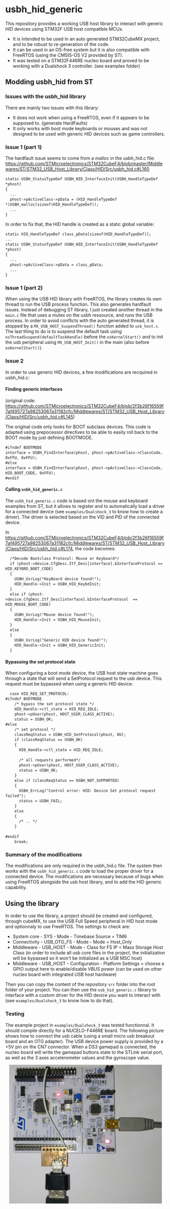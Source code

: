 # usbh_hid_generic

This repository provides a working USB host library to interact with generic HID devices using STM32F USB host compatible MCUs.
* It is intended to be used in an auto generated STM32CubeMX project, and to be robust to re-generation of the code.
* It can be used in an OS-free system but it is also compatible with FreeRTOS (using the CMSIS-OS V2 provided by ST). 
* It was tested on a STM32F446RE nucleo board and proved to be working with a Dualshock 3 controller. (see examples folder)

## Modding usbh_hid from ST
### Issues with the usbh_hid library
There are mainly two issues with this library:
* It does not work when using a FreeRTOS, even if it appears to be supposed to. (generate HardFaults)
* It only works with boot mode keyboards or mouses and was not designed to be used with generic HID devices such as game controllers.

### Issue 1 (part 1)

The hardfault issue seems to come from a malloc in the usbh_hid.c file:
https://github.com/STMicroelectronics/STM32CubeF4/blob/master/Middlewares/ST/STM32_USB_Host_Library/Class/HID/Src/usbh_hid.c#L160
```
static USBH_StatusTypeDef USBH_HID_InterfaceInit(USBH_HandleTypeDef *phost)
{
  ...
  phost->pActiveClass->pData = (HID_HandleTypeDef *)USBH_malloc(sizeof(HID_HandleTypeDef));
  ...
}
```
In order to fix that, the HID handle is created as a static global variable: 
```
static HID_HandleTypeDef class_pData[sizeof(HID_HandleTypeDef)];
...
static USBH_StatusTypeDef USBH_HID_InterfaceInit(USBH_HandleTypeDef *phost)
{
  ...
  phost->pActiveClass->pData = class_pData;
  ...
}
```

### Issue 1 (part 2)

When using the USB HID library with FreeRTOS, the library creates its own thread to run the USB process function. This also generates hardfault issues. Instead of debugging ST library, I just created another thread in the `main.c` file that uses a mutex on the usbh ressource, and runs the USB process. In order to avoid conflicts with the auto generated thread, it is stopped by a `MX_USB_HOST_SuspendThread()` function added to `usb_host.c`. The last thing to do is to suspend the default task using `osThreadSuspend(defaultTaskHandle)` before the `osKernelStart()` and to init the usb peripheral using `MX_USB_HOST_Init()` in the main (also before `osKernelStart()`).

### Issue 2

In order to use generic HID devices, a few modifications are recquired in usbh_hid.c:

#### Finding generic interfaces

(original code: https://github.com/STMicroelectronics/STM32CubeF4/blob/2f3b26f16559f7af495727a98253067a31182cfc/Middlewares/ST/STM32_USB_Host_Library/Class/HID/Src/usbh_hid.c#L145)

The original code only looks for BOOT subclass devices. This code is adapted using prepocessor directives to be able to easily roll back to the BOOT mode by just defining BOOTMODE.
```
#ifndef BOOTMODE
interface = USBH_FindInterface(phost, phost->pActiveClass->ClassCode, 0xFFU, 0xFFU);
#else
interface = USBH_FindInterface(phost, phost->pActiveClass->ClassCode, HID_BOOT_CODE, 0xFFU);
#endif
```

#### Calling `usbh_hid_generic.c`

The `usbh_hid_generic.c` code is based ont the mouse and keyboard examples from ST, but it allows to register and to automatically load a driver for a connected device (see `examples/Dualshock_3` to know how to create a driver). The driver is selected based on the VID and PID of the connected device.

In https://github.com/STMicroelectronics/STM32CubeF4/blob/2f3b26f16559f7af495727a98253067a31182cfc/Middlewares/ST/STM32_USB_Host_Library/Class/HID/Src/usbh_hid.c#L174, the code becomes:
```
  /*Decode Bootclass Protocol: Mouse or Keyboard*/
  if (phost->device.CfgDesc.Itf_Desc[interface].bInterfaceProtocol == HID_KEYBRD_BOOT_CODE)
  {
    USBH_UsrLog("KeyBoard device found!");
    HID_Handle->Init = USBH_HID_KeybdInit;
  }
  else if (phost->device.CfgDesc.Itf_Desc[interface].bInterfaceProtocol  == HID_MOUSE_BOOT_CODE)
  {
    USBH_UsrLog("Mouse device found!");
    HID_Handle->Init = USBH_HID_MouseInit;
  }
  else
  {
    USBH_UsrLog("Generic HID device found!");
    HID_Handle->Init = USBH_HID_GenericInit;
  }
```

#### Bypassing the set protocol state

When configuring a boot mode device, the USB host state machine goes through a state that will send a SetProtocol request to the usb device. This request must be bypassed when using a generic HID device:
```
  case HID_REQ_SET_PROTOCOL:
#ifndef BOOTMODE
    /* bypass the set protocol state */
    HID_Handle->ctl_state = HID_REQ_IDLE;
    phost->pUser(phost, HOST_USER_CLASS_ACTIVE);
    status = USBH_OK;
#else
    /* set protocol */
    classReqStatus = USBH_HID_SetProtocol(phost, 0U);
    if (classReqStatus == USBH_OK)
    {
      HID_Handle->ctl_state = HID_REQ_IDLE;

      /* all requests performed*/
      phost->pUser(phost, HOST_USER_CLASS_ACTIVE);
      status = USBH_OK;
    }
    else if (classReqStatus == USBH_NOT_SUPPORTED)
    {
      USBH_ErrLog("Control error: HID: Device Set protocol request failed");
      status = USBH_FAIL;
    }
    else
    {
      /* .. */
    }

#endif
    break;
```
### Summary of the modifications
The modifications are only required in the usbh_hid.c file. The system then works with the `usbh_hid_generic.c` code to load the proper driver for a connected device. The modifications are necessary because of bugs when using FreeRTOS alongside the usb host library, and to add the HID generic capability.

## Using the library

In order to use the library, a project should be created and configured, through cubeMX, to use the USB Full Speed peripheral in HID host mode and optionnaly to use FreeRTOS. The settings to check are:
* System core - SYS - Mode - Timebase Source = TIM6
* Connectivity - USB_OTG_FS - Mode - Mode = Host_Only
* Middleware - USB_HOST - Mode - Class for FS IP = Mass Storage Host Class (in order to include all usb core files in the project, the initialization will be bypassed so it won't be initialized as a USB MSC host)
* Middleware - USB_HOST - Configuration - Platform Settings = choose a GPIO output here to enable/disable VBUS power (can be used on other nucleo board with integrated USB host hardware)

Then you can copy the content of the repository `src` folder into the root folder of your project. You can then use the `usb_hid_generic.c` library to interface with a custom driver for the HID device you want to interact with (see `examples/Dualshock_3` to know how to do that).

### Testing

The example project in `examples/Dualshock_3` was tested functionnal. It should compile directly for a NUCELO-F446RE board. The following picture shows how to connect the usb cable (using a small micro usb breakout board and an OTG adapter). The USB device power supply is provided by a +5V pin on the CN7 connector. When a DS3 gamepad is connected, the nucleo board will write the gamepad buttons state to the STLink serial port, as well as the 3 axes accelerometer values and the gyroscope value.

<p align="center">
  <img src="/ressources/wiring.jpg" alt="Wiring" width="480"/>
</p>


